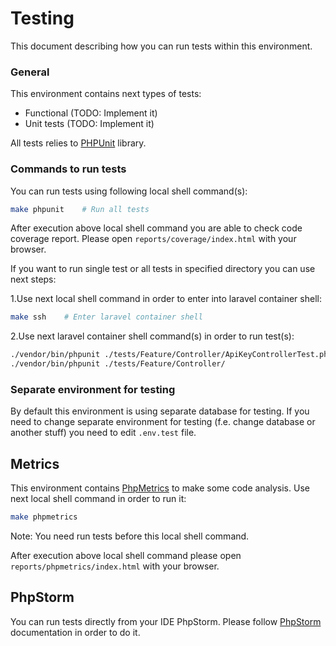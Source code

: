 # Testing
This document describing how you can run tests within this environment.

### General
This environment contains next types of tests:

* Functional (TODO: Implement it)
* Unit tests (TODO: Implement it)

All tests relies to [PHPUnit](https://phpunit.de/) library.

### Commands to run tests
You can run tests using following local shell command(s):
```bash
make phpunit    # Run all tests
```

After execution above local shell command you are able to check code coverage report. Please open `reports/coverage/index.html` with your browser.

If you want to run single test or all tests in specified directory you can use next steps:

1.Use next local shell command in order to enter into laravel container shell:
```bash
make ssh    # Enter laravel container shell
```
2.Use next laravel container shell command(s) in order to run test(s):
```bash
./vendor/bin/phpunit ./tests/Feature/Controller/ApiKeyControllerTest.php  # Just this single test class
./vendor/bin/phpunit ./tests/Feature/Controller/                          # All tests in this directory
```

### Separate environment for testing
By default this environment is using separate database for testing.
If you need to change separate environment for testing (f.e. change database or another stuff) you need to edit `.env.test` file.


## Metrics
This environment contains [PhpMetrics](https://github.com/phpmetrics/phpmetrics) to make some code analysis.
Use next local shell command in order to run it:
```bash
make phpmetrics
```
Note: You need run tests before this local shell command.

After execution above local shell command please open `reports/phpmetrics/index.html` with your browser.

## PhpStorm
You can run tests directly from your IDE PhpStorm. Please follow [PhpStorm](phpstorm.md) documentation in order to do it.
